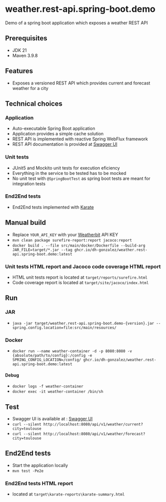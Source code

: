 # weather.rest-api.spring-boot.demo
Demo of a spring boot application which exposes a weather REST API

## Prerequisites
* JDK 21
* Maven 3.9.8

## Features
* Exposes a versioned REST API which provides current and forecast weather for a city

## Technical choices

### Application
* Auto-executable Spring Boot application
* Application provides a simple cache solution
* REST API is implemented with reactive Spring WebFlux framework
* REST API documentation is provided at [Swagger UI]

### Unit tests
* JUnit5 and Mockito unit tests for execution eficiency
* Everything in the service to be tested has to be mocked
* No unit test with `@SpringBootTest` as spring boot tests are meant for integration tests

### End2End tests
* End2End tests implemented with [Karate]

## Manual build
* Replace `YOUR_API_KEY` with your [Weatherbit] API KEY
* `mvn clean package surefire-report:report jacoco:report`
* `docker build . --file src/main/docker/Dockerfile --build-arg JAR_FILE=target/*.jar --tag ghcr.io/dh-gonzalez/weather.rest-api.spring-boot.demo:latest`

### Unit tests HTML report and Jacoco code coverage HTML report
* HTML unit tests report is located at `target/reports/surefire.html`
* Code coverage report is located at `target/site/jacoco/index.html`

## Run

### JAR
* `java -jar target/weather.rest-api.spring-boot.demo-{version}.jar --spring.config.location=file:src/main/resources/`

### Docker
* `docker run --name weather-container -d -p 8080:8080 -v {absolute/path/to/config}:/config -e SPRING_CONFIG_LOCATION=/config/ ghcr.io/dh-gonzalez/weather.rest-api.spring-boot.demo:latest`

#### Debug
* `docker logs -f weather-container`
* `docker exec -it weather-container /bin/sh`

## Test

* Swagger UI is available at : [Swagger UI]
* `curl --silent http://localhost:8080/api/v1/weather/current?city=toulouse`
* `curl --silent http://localhost:8080/api/v1/weather/forecast?city=toulouse`

## End2End tests
* Start the application locally
* `mvn test -Pe2e`

### End2End tests HTML report
* located at `target\karate-reports\karate-summary.html`

[Weatherbit]: https://www.weatherbit.io/

[Swagger UI]: http://localhost:8080/swagger-ui/index.html
[Swagger api-docs]: http://localhost:8080/v3/api-docs
[Spring Actuator Health]: http://localhost:8080/actuator/health
[Karate]: https://github.com/karatelabs/karate  
